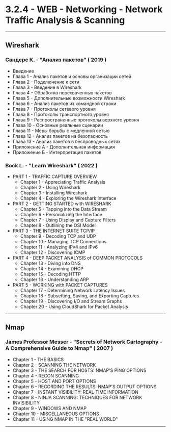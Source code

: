 # 3.2.4 - WEB - Networking - Network Traffic Analysis & Scanning

---

## Wireshark

### Сандерс К. - "Анализ пакетов" ( 2019 )

- Введение
- Глава 1 - Анализ пакетов и основы организации сетей
- Глава 2 - Подключение к сети
- Глава 3 - Введение в Wireshark
- Глава 4 - Обработка перехваченных пакетов
- Глава 5 - Дополнительные возможности Wireshark
- Глава 6 - Анализ пакетов из командной строки
- Глава 7 - Протоколы сетевого уровня
- Глава 8 - Протоколы транспортного уровня
- Глава 9 - Распространенные протоколы верхнего уровня
- Глава 10 - Основные реальные сценарии
- Глава 11 - Меры борьбы с медленной сетью
- Глава 12 - Анализ пакетов на безопасность
- Глава 13 - Анализ пакетов в беспроводных сетях
- Приложение А - Дополнительная информация
- Приложение Б - Интерпретация пакетов

### Bock L. - "Learn Wireshark" ( 2022 )

- PART 1 - TRAFFIC CAPTURE OVERVIEW
  - Chapter 1 - Appreciating Traffic Analysis
  - Chapter 2 - Using Wireshark
  - Chapter 3 - Installing Wireshark
  - Chapter 4 - Exploring the Wireshark Interface
- PART 2 - GETTING STARTED with WIRESHARK
  - Chapter 5 - Tapping into the Data Stream
  - Chapter 6 - Personalizing the Interface
  - Chapter 7 - Using Display and Capture Filters
  - Chapter 8 - Outlining the OSI Model
- PART 3 - THE INTERNET SUITE TCP/IP
  - Chapter 9 - Decoding TCP and UDP
  - Chapter 10 - Managing TCP Connections
  - Chapter 11 - Analyzing IPv4 and IPv6
  - Chapter 12 - Discovering ICMP
- PART 4 - DEEP PACKET ANALYSIS of COMMON PROTOCOLS
  - Chapter 13 - Diving into DNS
  - Chapter 14 - Examining DHCP
  - Chapter 15 - Decoding HTTP
  - Chapter 16 - Understanding ARP
- PART 5 - WORKING with PACKET CAPTURES
  - Chapter 17 - Determining Network Latency Issues
  - Chapter 18 - Subsetting, Saving, and Exporting Captures
  - Chapter 19 - Discovering I/O and Stream Graphs
  - Chapter 20 - Using CloudShark for Packet Analysis

---

## Nmap

### James Professor Messer - "Secrets of Network Cartography - A Comprehensive Guide to Nmap" ( 2007 )

- Chapter 1 - THE BASICS
- Chapter 2 - SCANNING THE NETWORK
- Chapter 3 - THE SEARCH FOR HOSTS: NMAP'S PING OPTIONS
- Chapter 4 - RECON SCANNING
- Chapter 5 - HOST AND PORT OPTIONS
- Chapter 6 - RECORDING THE RESULTS: NMAP'S OUTPUT OPTIONS
- Chapter 7 - INSTANT VISIBILITY: REAL-TIME INFORMATION
- Chapter 8 - NINJA SCANNING: TECHNIQUES FOR NETWORK INVISIBILITY
- Chapter 9 - WINDOWS AND NMAP
- Chapter 10 - MISCELLANEOUS OPTIONS
- Chapter 11 - USING NMAP IN THE "REAL WORLD"

---

